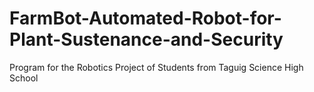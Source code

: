 # FarmBot-Automated-Robot-for-Plant-Sustenance-and-Security
Program for the Robotics Project of Students from Taguig Science High School
